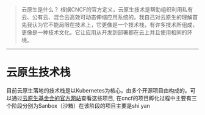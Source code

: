 > 云原生是什么？
> 根据CNCF的官方定义，云原生技术是帮助组织利用私有云、公有云、混合云高效可动态伸缩应用系统的。我自己对云原生的理解首先我认为它不能局限在技术上，它更像是一个技术栈，有许多技术所组成，更像是一种技术文化。它让应用从开发到部署都在云上并且使用相同的环境。
----
# 云原生技术栈
目前云原生落地的技术栈是以Kubernetes为核心，由多个开源项目由构成的。可以通过[云原生基金会的官方网站](https://www.cncf.io/)查看这些项目,  在cncf的项目孵化过程中主要有三个阶段分别为Sanbox（沙箱）在该阶段的项目主要是shi yan
<!--stackedit_data:
eyJoaXN0b3J5IjpbLTEyMDQyNjkyMF19
-->